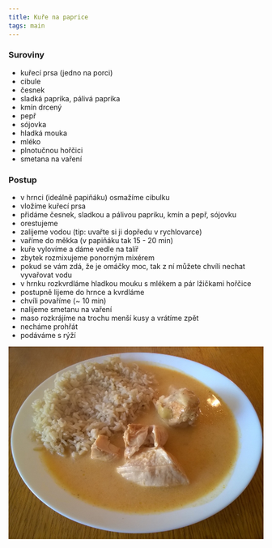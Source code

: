 ```yaml
---
title: Kuře na paprice
tags: main
---
```


### Suroviny
- kuřecí prsa (jedno na porci)
- cibule
- česnek
- sladká paprika, pálivá paprika
- kmín drcený
- pepř
- sójovka
- hladká mouka
- mléko
- plnotučnou hořčici
- smetana na vaření

### Postup
- v hrnci (ideálně papiňáku) osmažíme cibulku
- vložíme kuřecí prsa
- přidáme česnek, sladkou a pálivou papriku, kmín a pepř, sójovku
- orestujeme
- zalijeme vodou (tip: uvařte si ji dopředu v rychlovarce)
- vaříme do měkka (v papiňáku tak 15 - 20 min)
- kuře vylovíme a dáme vedle na talíř
- zbytek rozmixujeme ponorným mixérem
- pokud se vám zdá, že je omáčky moc, tak z ní můžete chvíli nechat vyvařovat vodu
- v hrnku rozkvrdláme hladkou mouku s mlékem a pár lžičkami hořčice
- postupně lijeme do hrnce a kvrdláme
- chvíli povaříme (~ 10 min)
- nalijeme smetanu na vaření
- maso rozkrájíme na trochu menší kusy a vrátíme zpět
- necháme prohřát
- podáváme s rýží

![Servírujeme](/fotky/kure-na-paprice-1.jpg)
